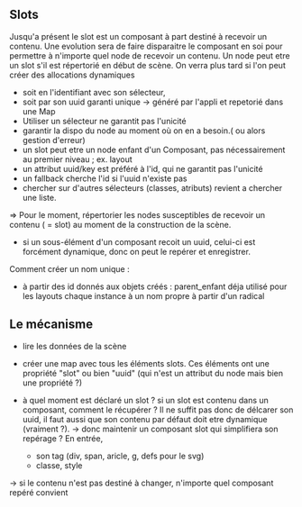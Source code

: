 ## Slots

Jusqu'a présent le slot est un composant à part destiné à recevoir un contenu. 
Une evolution sera de faire disparaitre le composant en soi pour permettre à n'importe quel node de recevoir un contenu.
Un node peut etre un slot s'il est répertorié en début de scène. On verra plus tard si l'on peut créer des allocations dynamiques 

- soit en l'identifiant avec son sélecteur,
- soit par son uuid garanti unique -> généré par l'appli et repetorié dans une Map
- Utiliser un sélecteur ne garantit pas l'unicité
- garantir la dispo du node au moment où on en a besoin.( ou alors gestion d'erreur)
- un slot peut etre un node enfant d'un Composant, pas nécessairement au premier niveau ; ex. layout
- un attribut uuid/key est préféré à l'id, qui ne garantit pas l'unicité
- un fallback cherche l'id si l'uuid n'existe pas
- chercher sur d'autres sélecteurs (classes, atributs) revient a chercher une liste.

=> Pour le moment, répertorier les nodes susceptibles de recevoir un contenu ( = slot) au moment de la construction de la scène.
- si un sous-élément d'un composant recoit un uuid, celui-ci est forcément dynamique, donc on peut le repérer et enregistrer.

Comment créer un nom unique : 
- à partir des id donnés aux objets créés : parent_enfant
déja utilisé pour les layouts
chaque instance à un nom propre à partir d'un radical


## Le mécanisme
- lire les données de la scène
- créer une map avec tous les éléments slots. Ces éléments ont une propriété "slot" ou bien "uuid" (qui n'est un attribut du node mais bien une propriété ?)

- à quel moment est déclaré un slot ? si un slot est contenu dans un composant, comment le récupérer ? Il ne suffit pas donc de délcarer son uuid, il faut aussi que son contenu par défaut doit etre dynamique (vraiment ?).
-> donc maintenir un composant slot  qui simplifiera son repérage ?
En entrée, 
  - son tag (div, span, aricle, g, defs pour le svg)
  - classe, style

-> si le contenu n'est pas destiné à changer, n'importe quel composant repéré convient
